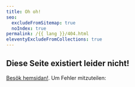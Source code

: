 ```yaml
---
title: Oh oh!
seo:
  excludeFromSitemap: true
  noIndex: true
permalink: /{{ lang }}/404.html
eleventyExcludeFromCollections: true
---
```


## Diese Seite existiert leider nicht!

[Besök hemsidan!](/). Um Fehler mitzuteilen: <a :href="'mailto:'.concat(atob('{{ settings.author.email | base64 }}'))" x-data x-text="atob('{{ settings.author.email | base64 }}')" class="email"></a>